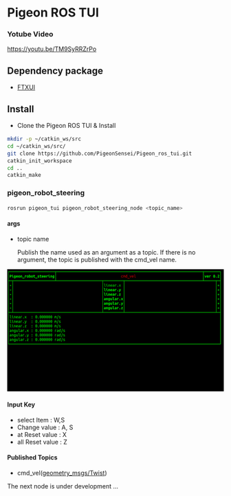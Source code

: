 # Pigeon ROS TUI

### Yotube Video
   https://youtu.be/TM9SyRRZrPo
   
## Dependency package

- [FTXUI](https://github.com/ArthurSonzogni/FTXUI)   
   
## Install

   - Clone the Pigeon ROS TUI & Install
   ```bash
   mkdir -p ~/catkin_ws/src
   cd ~/catkin_ws/src/
   git clone https://github.com/PigeonSensei/Pigeon_ros_tui.git
   catkin_init_workspace
   cd ..
   catkin_make 
   ```

### pigeon_robot_steering

```bash
rosrun pigeon_tui pigeon_robot_steering_node <topic_name>
```
#### args
- topic name 

  Publish the name used as an argument as a topic.
  If there is no argument, the topic is published with the cmd_vel name.

![pigeon_robot_steering_demo](./demo/pigeon_robot_steering_node.gif)
#### Input Key
- select Item : W,S
- Change value : A, S
- at Reset value : X
- all Reset value : Z


#### Published Topics
- cmd_vel([geometry_msgs/Twist](http://docs.ros.org/en/api/geometry_msgs/html/msg/Twist.html))


The next node is under development ...

   
